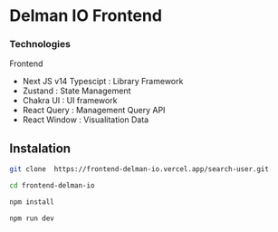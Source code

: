 # Delman IO Frontend

### Technologies
Frontend
- Next JS v14 Typescipt : Library Framework
- Zustand : State Management
- Chakra UI : UI framework
- React Query : Management Query API
- React Window : Visualitation Data

## Instalation

```bash
git clone  https://frontend-delman-io.vercel.app/search-user.git
```
```bash
cd frontend-delman-io
```

```bash
npm install
```

```bash
npm run dev
```

